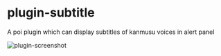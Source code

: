 # plugin-subtitle
A poi plugin which can display subtitles of kanmusu voices in alert panel

![plugin-screenshot](http://7jpp1d.com1.z0.glb.clouddn.com/QQ20160216-1.png)